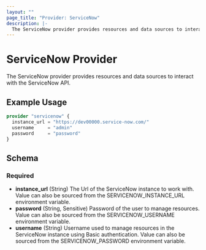 ```yaml
---
layout: ""
page_title: "Provider: ServiceNow"
description: |-
  The ServiceNow provider provides resources and data sources to interact with the ServiceNow API.
---
```


# ServiceNow Provider

The ServiceNow provider provides resources and data sources to interact with the ServiceNow API.

## Example Usage

```terraform
provider "servicenow" {
  instance_url = "https://dev00000.service-now.com/"
  username     = "admin"
  password     = "password"
}
```

<!-- schema generated by tfplugindocs -->
## Schema

### Required

- **instance_url** (String) The Url of the ServiceNow instance to work with. Value can also be sourced from the SERVICENOW_INSTANCE_URL environment variable.
- **password** (String, Sensitive) Password of the user to manage resources. Value can also be sourced from the SERVICENOW_USERNAME environment variable.
- **username** (String) Username used to manage resources in the ServiceNow instance using Basic authentication. Value can also be sourced from the SERVICENOW_PASSWORD environment variable.
